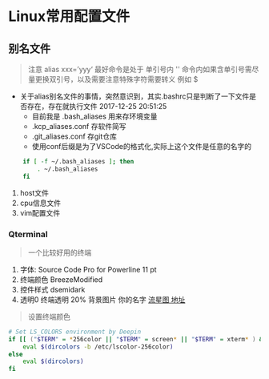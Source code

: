 # Linux常用配置文件

## 别名文件
> 注意 alias xxx=’yyy‘ 最好命令是处于 单引号内 '' 命令内如果含单引号需尽量更换双引号，以及需要注意特殊字符需要转义 例如 $

- 关于alias别名文件的事情，突然意识到，其实.bashrc只是判断了一下文件是否存在，存在就执行文件 2017-12-25 20:51:25
	- 目前我是 .bash_aliases 用来存环境变量
	- .kcp_aliases.conf 存软件简写
	- .git_aliases.conf 存git仓库 
	- 使用conf后缀是为了VSCode的格式化,实际上这个文件是任意的名字的
	
```sh
    if [ -f ~/.bash_aliases ]; then
        . ~/.bash_aliases
    fi
```

1. host文件
1. cpu信息文件
1. vim配置文件

### Qterminal
> 一个比较好用的终端

1. 字体: Source Code Pro for Powerline 11 pt
1. 终端颜色 BreezeModified
1. 控件样式 dsemidark
1. 透明0 终端透明 20% 背景图片 你的名字 [流星图 地址](http://desk.zol.com.cn/bizhi/6849_85488_2.html)

> 设置终端颜色
```sh
# Set LS_COLORS environment by Deepin
if [[ ("$TERM" = *256color || "$TERM" = screen* || "$TERM" = xterm* ) && -f /etc/lscolor-256color ]]; then                                         
    eval $(dircolors -b /etc/lscolor-256color)
else
    eval $(dircolors)
fi
```

